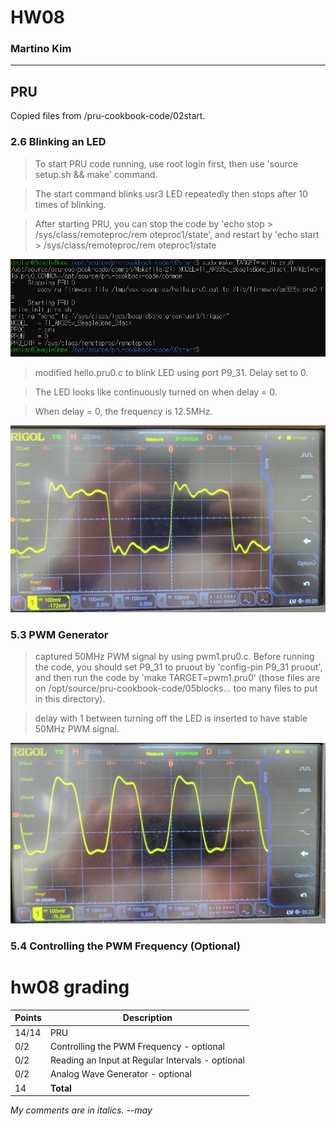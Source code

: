 # HW08
### Martino Kim


---

## PRU

Copied files from /pru-cookbook-code/02start.

### 2.6 Blinking an LED

> To start PRU code running, use root login first, then use 'source setup.sh && make' command. 

> The start command blinks usr3 LED repeatedly then stops after 10 times of blinking. 

> After starting PRU, you can stop the code by 'echo stop > /sys/class/remoteproc/rem
oteproc1/state', and restart by 'echo start > /sys/class/remoteproc/rem
oteproc1/state

![usr3Promp](./pictures/hw8_LED1.PNG)

> modified hello.pru0.c to blink LED using port P9_31. Delay set to 0.

> The LED looks like continuously turned on when delay = 0.

> When delay = 0, the frequency is 12.5MHz.

![LEDFreq](./pictures/hw8_P9_31_LED.jpg)


### 5.3 PWM Generator

> captured 50MHz PWM signal by using pwm1.pru0.c. Before running the code, you should set P9_31 to pruout by 'config-pin P9_31 pruout', and then run the code by 'make TARGET=pwm1.pru0' (those files are on /opt/source/pru-cookbook-code/05blocks... too many files to put in this directory).

> delay with 1 between turning off the LED is inserted to have stable 50MHz PWM signal.

![PWM](./pictures/hw8_pwm.jpg)

### 5.4 Controlling the PWM Frequency (Optional)

# hw08 grading

| Points      | Description |
| ----------- | ----------- |
| 14/14 | PRU
|  0/2 | Controlling the PWM Frequency - optional
|  0/2 | Reading an Input at Regular Intervals - optional
|  0/2 | Analog Wave Generator - optional
| 14 | **Total**

*My comments are in italics. --may*
